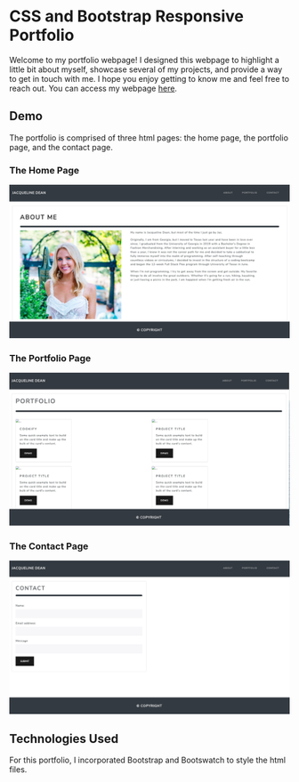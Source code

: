# CSS and Bootstrap Responsive Portfolio

Welcome to my portfolio webpage! I designed this webpage to highlight a little bit about myself, showcase several of my projects, and provide a way to get in touch with me. I hope you enjoy getting to know me and feel free to reach out. 
You can access my webpage [here](https://jacquelineadean.github.io/Portfolio-Bootstrap/).

## Demo 
The portfolio is comprised of three html pages: the home page, the portfolio page, and the contact page.
### The Home Page
![Home Page](Assets/Home-Page.png)
### The Portfolio Page
![Portfolio Page](Assets/Portfolio.png)
### The Contact Page
![Contact Page](Assets/Contact.png)

## Technologies Used
For this portfolio, I incorporated Bootstrap and Bootswatch to style the html files. 



